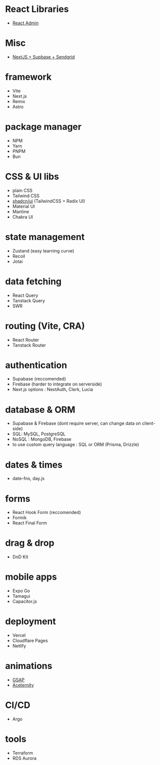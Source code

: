 # React Libraries
- [React Admin](https://marmelab.com/react-admin/)

# Misc
- [NextJS + Supbase + Sendgrid](https://akoskm.com/how-to-build-a-simple-magic-link-sign-in-with-nextjs-supabase-and-sendgrid?ref=dailydev)

# framework
- Vite
- Next.js
- Remix
- Astro

# package manager
- NPM 
- Yarn
- PNPM
- Bun

# CSS & UI libs
- plain CSS
- Tailwind CSS
- [shadcn/ui](https://ui.shadcn.com/) (TailwindCSS + Radix UI)
- Material UI
- Mantine
- Chakra UI

# state management
- Zustand (easy learning curve)
- Recoil
- Jotai

# data fetching
- React Query
- Tanstack Query
- SWR

# routing (Vite, CRA)
- React Router
- Tanstack Router

# authentication
- Supabase (reccomended)
- Firebase (harder to integrate on serverside)
- Next.js options : NextAuth, Clerk, Lucia

# database & ORM
- Supabase & Firebase (dont require server, can change data on client-side)
- SQL: MySQL, PostgreSQL 
- NoSQL : MongoDB, Firebase
- to use custom query language : SQL or ORM (Prisma, Drizzle)

# dates & times
- date-fns, day.js

# forms
- React Hook Form (reccomended)
- Formik
- React Final Form

# drag & drop
- DnD Kit

# mobile apps
- Expo Go
- Tamagui
- Capacitor.js

# deployment
- Vercel
- Cloudflare Pages
- Netlify

# animations
- [GSAP](https://gsap.com/)
- [Aceternity](https://ui.aceternity.com/)

# CI/CD
- Argo

# tools
- Terraform
- RDS Aurora

